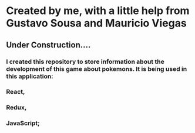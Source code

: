 # Created by me, with a little help from Gustavo Sousa and Mauricio Viegas

## Under Construction....

### I created this repository to store information about the development of this game about pokemons. It is being used in this application:
### React,
### Redux,
### JavaScript;
